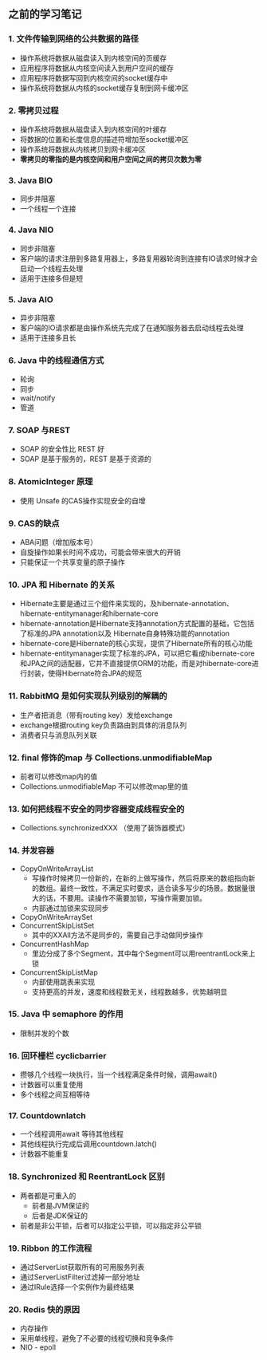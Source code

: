 ## 之前的学习笔记

### 1. 文件传输到网络的公共数据的路径

- 操作系统将数据从磁盘读入到内核空间的页缓存
- 应用程序将数据从内核空间读入到用户空间的缓存
- 应用程序将数据写回到内核空间的socket缓存中
- 操作系统将数据从内核的socket缓存复制到网卡缓冲区

### 2. 零拷贝过程

- 操作系统将数据从磁盘读入到内核空间的叶缓存
- 将数据的位置和长度信息的描述符增加至socket缓冲区
- 操作系统将数据从内核拷贝到网卡缓冲区
- **零拷贝的零指的是内核空间和用户空间之间的拷贝次数为零**

### 3. Java BIO

- 同步并阻塞
- 一个线程一个连接

### 4. Java NIO

- 同步非阻塞
- 客户端的请求注册到多路复用器上，多路复用器轮询到连接有IO请求时候才会启动一个线程去处理
- 适用于连接多但是短

### 5. Java AIO

- 异步非阻塞
- 客户端的IO请求都是由操作系统先完成了在通知服务器去启动线程去处理
- 适用于连接多且长

### 6. Java 中的线程通信方式

- 轮询
- 同步
- wait/notify
- 管道

### 7. SOAP 与REST

- SOAP 的安全性比 REST 好
- SOAP 是基于服务的，REST 是基于资源的

### 8. AtomicInteger 原理

- 使用 Unsafe 的CAS操作实现安全的自增

### 9. CAS的缺点

- ABA问题（增加版本号）
- 自旋操作如果长时间不成功，可能会带来很大的开销
- 只能保证一个共享变量的原子操作

### 10. JPA 和 Hibernate 的关系

- Hibernate主要是通过三个组件来实现的，及hibernate-annotation、hibernate-entitymanager和hibernate-core
- hibernate-annotation是Hibernate支持annotation方式配置的基础，它包括了标准的JPA annotation以及  Hibernate自身特殊功能的annotation
- hibernate-core是Hibernate的核心实现，提供了Hibernate所有的核心功能
- hibernate-entitymanager实现了标准的JPA，可以把它看成hibernate-core和JPA之间的适配器，它并不直接提供ORM的功能，而是对hibernate-core进行封装，使得Hibernate符合JPA的规范

### 11. RabbitMQ 是如何实现队列级别的解耦的

- 生产者把消息（带有routing key）发给exchange
- exchange根据routing key负责路由到具体的消息队列
- 消费者只与消息队列关联

### 12. final 修饰的map 与 Collections.unmodifiableMap

- 前者可以修改map内的值
- Collections.unmodifiableMap 不可以修改map里的值

### 13. 如何把线程不安全的同步容器变成线程安全的

- Collections.synchronizedXXX  （使用了装饰器模式）

### 14. 并发容器

- CopyOnWriteArrayList
  - 写操作时候拷贝一份新的，在新的上做写操作，然后将原来的数组指向新的数组。最终一致性，不满足实时要求，适合读多写少的场景。数据量很大的话，不要用。读操作不需要加锁，写操作需要加锁。
  - 内部通过加锁来实现同步
- CopyOnWriteArraySet
- ConcurrentSkipListSet
  - 其中的XXAll方法不是同步的，需要自己手动做同步操作
- ConcurrentHashMap
  - 里边分成了多个Segment，其中每个Segment可以用reentrantLock来上锁
- ConcurrentSkipListMap
  - 内部使用跳表来实现
  - 支持更高的并发，速度和线程数无关，线程数越多，优势越明显

### 15. Java 中 semaphore 的作用

- 限制并发的个数

### 16. 回环栅栏 cyclicbarrier

- 攒够几个线程一块执行，当一个线程满足条件时候，调用await()
- 计数器可以重复使用
- 多个线程之间互相等待

### 17. Countdownlatch 

- 一个线程调用await 等待其他线程
- 其他线程执行完成后调用countdown.latch()
- 计数器不能重复

### 18. Synchronized 和 ReentrantLock 区别

- 两者都是可重入的
  - 前者是JVM保证的
  - 后者是JDK保证的
- 前者是非公平锁，后者可以指定公平锁，可以指定非公平锁

### 19. Ribbon 的工作流程

- 通过ServerList获取所有的可用服务列表
- 通过ServerListFilter过滤掉一部分地址
- 通过IRule选择一个实例作为最终结果

### 20. Redis 快的原因

- 内存操作
- 采用单线程，避免了不必要的线程切换和竞争条件
- NIO - epoll



